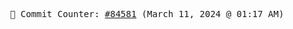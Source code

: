 <p align="center">
    <samp>
        📮 Commit Counter: <a href="https://github.com/Javascript-void0/Javascript-void0/commits/main">#84581</a> (March 11, 2024 @ 01:17 AM)
    </samp>
</p>